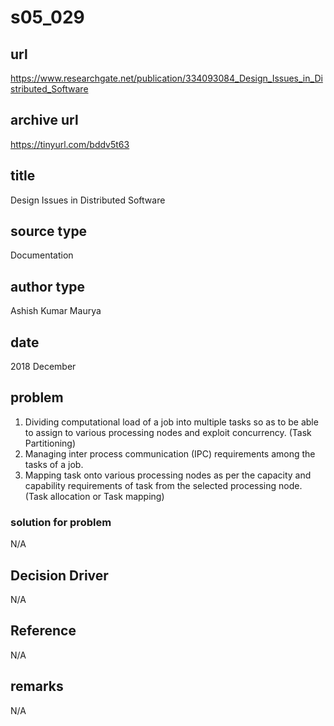 # s05_029

## url
https://www.researchgate.net/publication/334093084_Design_Issues_in_Distributed_Software

## archive url
https://tinyurl.com/bddv5t63

## title
Design Issues in Distributed Software 

## source type
Documentation 

## author type
 Ashish Kumar Maurya

## date
2018 December

## problem
1. Dividing computational load of a job into multiple 
tasks so as to be able to assign to various processing 
nodes and exploit concurrency. (Task Partitioning) 
2. Managing inter process communication (IPC) 
requirements among the tasks of a job. 
3. Mapping task onto various processing nodes as per 
the capacity and capability requirements of task 
from the selected processing node. (Task allocation 
or Task mapping) 

### solution for problem 
N/A

## Decision Driver
N/A

## Reference
N/A

## remarks
N/A